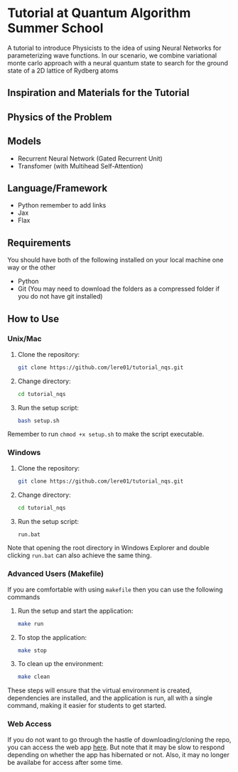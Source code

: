 # Tutorial at Quantum Algorithm Summer School

A tutorial to introduce Physicists to the idea of using Neural Networks for parameterizing wave functions. In our scenario, we combine variational monte carlo approach with a neural quantum state to search for the ground state of a 2D lattice of Rydberg atoms

## Inspiration and Materials for the Tutorial

## Physics of the Problem


## Models

- Recurrent Neural Network (Gated Recurrent Unit)
- Transfomer (with Multihead Self-Attention)

## Language/Framework

- Python  remember to add links
- Jax
- Flax

## Requirements

You should have both of the following installed on your local machine one way or the other

- Python
- Git (You may need to download the folders as a compressed folder if you do not have git installed)


## How to Use

### Unix/Mac

1. Clone the repository:

    ```bash
    git clone https://github.com/lere01/tutorial_nqs.git
    ```

2. Change directory:

    ```bash
    cd tutorial_nqs
    ```

3. Run the setup script:

    ```bash
    bash setup.sh
    ```

Remember to run `chmod +x setup.sh` to make the script executable.

### Windows

1. Clone the repository:

    ```bash
    git clone https://github.com/lere01/tutorial_nqs.git
    ```

2. Change directory:

    ```bash
    cd tutorial_nqs
    ```

3. Run the setup script:

    ```bat
    run.bat
    ```

Note that opening the root directory in Windows Explorer and double clicking `run.bat` can also achieve the same thing.

### Advanced Users (Makefile)

If you are comfortable with using `makefile` then you can use the following commands

1. Run the setup and start the application:

    ```bash
    make run
    ```

2. To stop the application:

    ```bash
    make stop
    ```

3. To clean up the environment:

    ```bash
    make clean
    ```


These steps will ensure that the virtual environment is created, dependencies are installed, and the application is run, all with a single command, making it easier for students to get started.

### Web Access

If you do not want to go through the hastle of downloading/cloning the repo, you can access the web app [here](https://streamlit.io). But note that it may be slow to respond depending on whether the app has hibernated or not. Also, it may no longer be availabe for access after some time.